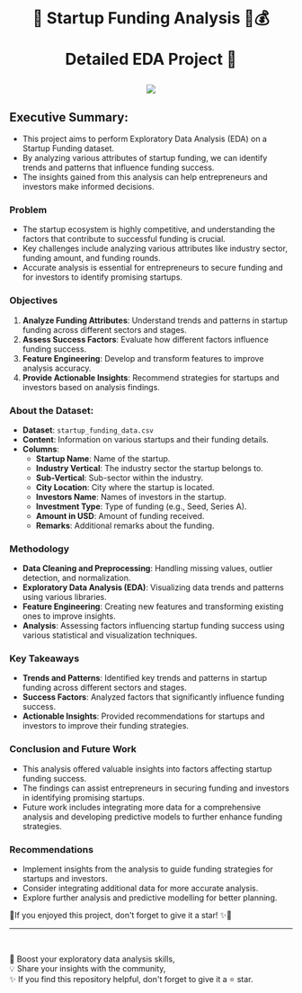 <h1 align="center">
📍 Startup Funding Analysis  💼💰
  
Detailed EDA Project 🚀
</h1>

<p align="center">
  <img src="https://discovertemplate.com/wp-content/uploads/2021/02/DT_81_Business-start-up-Animated-GIF-Icon-pack.gif">
</p>

## Executive Summary:

- This project aims to perform Exploratory Data Analysis (EDA) on a Startup Funding dataset.
- By analyzing various attributes of startup funding, we can identify trends and patterns that influence funding success.
- The insights gained from this analysis can help entrepreneurs and investors make informed decisions.

### Problem

- The startup ecosystem is highly competitive, and understanding the factors that contribute to successful funding is crucial.
- Key challenges include analyzing various attributes like industry sector, funding amount, and funding rounds.
- Accurate analysis is essential for entrepreneurs to secure funding and for investors to identify promising startups.

### Objectives

1. **Analyze Funding Attributes**: Understand trends and patterns in startup funding across different sectors and stages.
2. **Assess Success Factors**: Evaluate how different factors influence funding success.
3. **Feature Engineering**: Develop and transform features to improve analysis accuracy.
4. **Provide Actionable Insights**: Recommend strategies for startups and investors based on analysis findings.

### About the Dataset:

- **Dataset**: `startup_funding_data.csv`
- **Content**: Information on various startups and their funding details.
- **Columns**:
    - **Startup Name**: Name of the startup.
    - **Industry Vertical**: The industry sector the startup belongs to.
    - **Sub-Vertical**: Sub-sector within the industry.
    - **City Location**: City where the startup is located.
    - **Investors Name**: Names of investors in the startup.
    - **Investment Type**: Type of funding (e.g., Seed, Series A).
    - **Amount in USD**: Amount of funding received.
    - **Remarks**: Additional remarks about the funding.

### Methodology

- **Data Cleaning and Preprocessing**: Handling missing values, outlier detection, and normalization.
- **Exploratory Data Analysis (EDA)**: Visualizing data trends and patterns using various libraries.
- **Feature Engineering**: Creating new features and transforming existing ones to improve insights.
- **Analysis**: Assessing factors influencing startup funding success using various statistical and visualization techniques.

### Key Takeaways

- **Trends and Patterns**: Identified key trends and patterns in startup funding across different sectors and stages.
- **Success Factors**: Analyzed factors that significantly influence funding success.
- **Actionable Insights**: Provided recommendations for startups and investors to improve their funding strategies.

### Conclusion and Future Work

- This analysis offered valuable insights into factors affecting startup funding success.
- The findings can assist entrepreneurs in securing funding and investors in identifying promising startups.
- Future work includes integrating more data for a comprehensive analysis and developing predictive models to further enhance funding strategies.

### Recommendations

- Implement insights from the analysis to guide funding strategies for startups and investors.
- Consider integrating additional data for more accurate analysis.
- Explore further analysis and predictive modelling for better planning.

📍If you enjoyed this project, don't forget to give it a star! ✨🌟

---

<br>

🎯 Boost your exploratory data analysis skills,<br>
💡 Share your insights with the community,<br>
✨ If you find this repository helpful, don't forget to give it a ⭐ star.<br>

